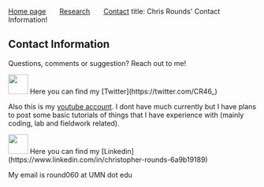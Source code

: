 
[Home page](./index.md) &nbsp; &nbsp; &nbsp; [Research](./Research.md) &nbsp; &nbsp; &nbsp; [Contact](./Contact.md)
title: Chris Rounds' Contact Information!
## Contact Information
Questions, comments or suggestion? Reach out to me!

<img src="https://user-images.githubusercontent.com/31868305/119173877-768a4580-ba2d-11eb-8e05-50e201b51920.png" width="40" height="40">
Here you can find my [Twitter](https://twitter.com/CR46_) 

Also this is my [youtube account](https://www.youtube.com/channel/UC30rXw6aXPl1oEeUHOKqbFg). I dont have much currently but I have plans to post some basic tutorials of things that I have experience with (mainly coding, lab and fieldwork related).

<img src="https://user-images.githubusercontent.com/31868305/119174886-c3225080-ba2e-11eb-84a6-24ace7a7e159.png" width="40" height="40">
Here you can find my [Linkedin](https://www.linkedin.com/in/christopher-rounds-6a9b19189)

My email is round060 at UMN dot edu
